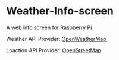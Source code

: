 # Weather-Info-screen
A web info screen for Raspberry Pi 

Weather API Provider: [OpenWeatherMap](openweathermap.org)

Loaction API Provider: [OpenStreetMap](openstreetmap.org)
